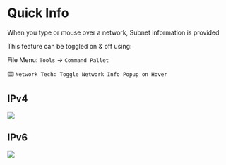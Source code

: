 # Quick Info

When you type or mouse over a network, Subnet information is provided

This feature can be toggled on & off using:

File Menu: `Tools` → `Command Pallet`

:keyboard: `Network Tech: Toggle Network Info Popup on Hover`

## IPv4

![](/src/img/hover-v4-info.png)

## IPv6

![](/src/img/hover-v6-info.png)


